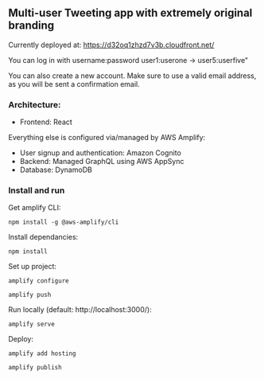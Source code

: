 ## Multi-user Tweeting app with extremely original branding

Currently deployed at: https://d32oq1zhzd7v3b.cloudfront.net/

You can log in with username:password user1:userone -> user5:userfive"

You can also create a new account. Make sure to use a valid email address, as you will be sent a confirmation email.

### Architecture:
* Frontend: React

Everything else is configured via/managed by AWS Amplify:
* User signup and authentication: Amazon Cognito
* Backend: Managed GraphQL using AWS AppSync
* Database: DynamoDB

### Install and run

Get amplify CLI:

`npm install -g @aws-amplify/cli`

Install dependancies:

`npm install `

Set up project:

`amplify configure`

`amplify push`

Run locally (default: http://localhost:3000/): 

`amplify serve`

Deploy:

`amplify add hosting`

`amplify publish`
